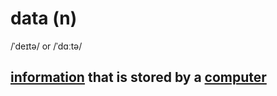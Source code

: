 # data (n)

/ˈdeɪtə/ or /ˈdɑːtə/

## [information](information-n.md#data-that-is-processed-stored-or-sent-by-a-computer) that is stored by a [computer](computer-n.md#an-electronic-machine-that-can-store-organize-and-find-information-do-processes-with-numbers-and-other-data-and-control-other-machines)